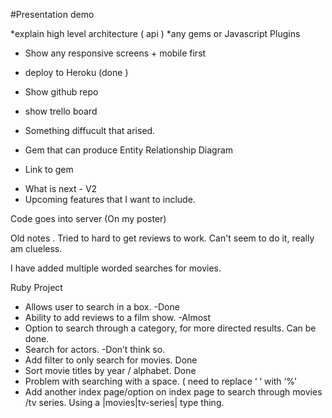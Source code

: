 #Presentation demo

*explain high level architecture ( api )
*any gems or Javascript Plugins
* Show any responsive screens + mobile first
* deploy to Heroku (done )
* Show github repo
* show trello board
* Something diffucult that arised.

* Gem that can produce Entity Relationship Diagram
- Link to gem

* What is next - V2
* Upcoming features that I want to include.


Code goes into server (On my poster)




 Old notes . 
Tried to hard to get reviews to work. Can't seem to do it, really am clueless.

I have added multiple worded searches for movies. 

Ruby Project

* Allows user to search in a box. -Done
* Ability to add reviews to a film show. -Almost
* Option to search through a category, for more directed results. Can be done.
* Search for actors. -Don’t think so.
* Add filter to only search for movies. Done
* Sort movie titles by year / alphabet. Done
* Problem with searching with a space. ( need to replace ‘ ‘ with ‘%’
* Add another index page/option on index page to search through movies /tv series. Using a |movies|tv-series| type thing.

